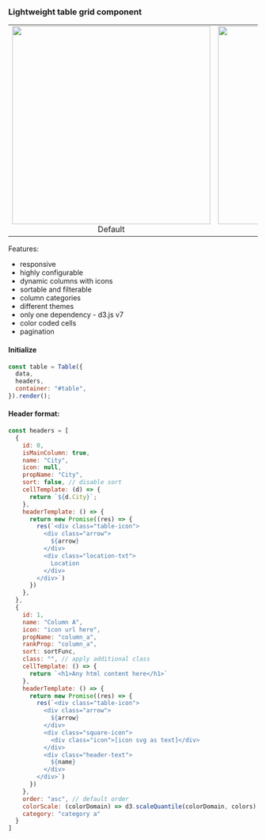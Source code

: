 ### Lightweight table grid component

| | |
|:-------------------------:|:-------------------------:|
|<a href="https://giorgi-ghviniashvili.github.io/table-grid/"><img height="400px" src="https://giorgi-ghviniashvili.github.io/table-grid/images/light.png"></a><div style="100%">Default</div> | <a href="https://giorgi-ghviniashvili.github.io/table-grid/dark.html"><img  height="400px" src="https://giorgi-ghviniashvili.github.io/table-grid/images/dark.png"></a><div style="100%">Dark</div>|

Features: 
* responsive
* highly configurable
* dynamic columns with icons
* sortable and filterable
* column categories
* different themes
* only one dependency - d3.js v7
* color coded cells
* pagination

#### Initialize

```javascript
const table = Table({
  data,
  headers,
  container: "#table",
}).render();
```

#### Header format:

```javascript
const headers = [
  {
    id: 0,
    isMainColumn: true,
    name: "City",
    icon: null,
    propName: "City",
    sort: false, // disable sort
    cellTemplate: (d) => {
      return `${d.City}`;
    },
    headerTemplate: () => {
      return new Promise((res) => {
        res(`<div class="table-icon">
          <div class="arrow">
            ${arrow}
          </div>
          <div class="location-txt">
            Location
          </div>
        </div>`)
      })
    },
  },
  {
    id: 1,
    name: "Column A",
    icon: "icon url here",
    propName: "column_a",
    rankProp: "column_a",
    sort: sortFunc,
    class: "", // apply additional class
    cellTemplate: () => {
      return `<h1>Any html content here</h1>`
    },
    headerTemplate: () => {
      return new Promise((res) => {
        res(`<div class="table-icon">
          <div class="arrow">
            ${arrow}
          </div>
          <div class="square-icon">
            <div class="icon">[icon svg as text]</div>
          </div>
          <div class="header-text">
            ${name}
          </div>
        </div>`)
      })
    },
    order: "asc", // default order
    colorScale: (colorDomain) => d3.scaleQuantile(colorDomain, colors),
    category: "category a"
  }
]
```